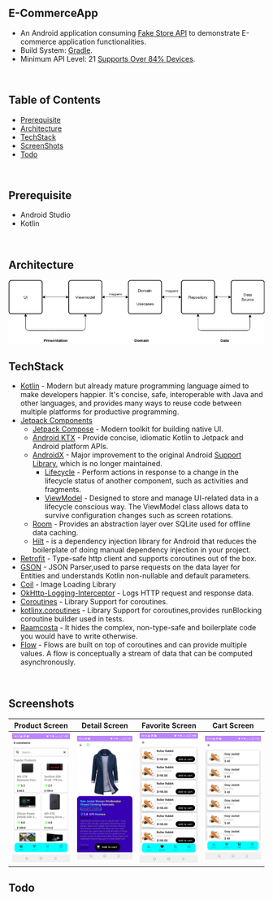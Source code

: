 ## E-CommerceApp
- An Android application consuming [Fake Store API](https://fakestoreapi.com/) to demonstrate E-commerce application functionalities. 
- Build System: [Gradle](https://gradle.org/).
- Minimum API Level: 21 [Supports Over 84% Devices](https://developer.android.com).
<br>

## Table of Contents
- [Prerequisite](#prerequisite)
- [Architecture](#architecture)
- [TechStack](#techstack)
- [ScreenShots](#screenshots)
- [Todo](#todo)
<br>

## Prerequisite
- Android Studio
- Kotlin
<br>

## Architecture
<img src="assets/architecture.png"/>

## TechStack
- [Kotlin](https://kotlin.org) - Modern but already mature programming language aimed to make developers happier. It's concise, safe, interoperable with Java and other languages, and provides many ways to reuse code between multiple platforms for productive programming.
- [Jetpack Components](https://developer.android.com/jetpack)
    - [Jetpack Compose](https://developer.android.com/jetpack/compose) - Modern toolkit for building native UI.
    - [Android KTX](https://developer.android.com/kotlin/ktx.html) - Provide concise, idiomatic Kotlin to Jetpack and Android platform APIs.
    - [AndroidX](https://developer.android.com/jetpack/androidx) - Major improvement to the original Android [Support Library](https://developer.android.com/topic/libraries/support-library/index), which is no longer maintained.
        -   [Lifecycle](https://developer.android.com/topic/libraries/architecture/lifecycle) - Perform actions in response to a change in the lifecycle status of another component, such as activities and fragments.
        -   [ViewModel](https://developer.android.com/topic/libraries/architecture/viewmodel) - Designed to store and manage UI-related data in a lifecycle conscious way. The ViewModel class allows data to survive configuration changes such as screen rotations.
    - [Room](https://developer.android.com/training/data-storage/room) - Provides an abstraction layer over SQLite used for offline data caching.
    - [Hilt](https://developer.android.com/training/dependency-injection/hilt-android) - is a dependency injection library for Android that reduces the boilerplate of doing manual dependency injection in your project.
- [Retrofit](https://square.github.io/retrofit/) - Type-safe http client and supports coroutines out of the box.
- [GSON](https://github.com/square/gson) - JSON Parser,used to parse requests on the data layer for Entities and understands Kotlin non-nullable and default parameters.
- [Coil](https://coil-kt.github.io/coil/) - Image Loading Library
- [OkHttp-Logging-Interceptor](https://github.com/square/okhttp/blob/master/okhttp-logging-interceptor) - Logs HTTP request and response data.
- [Coroutines](https://github.com/Kotlin/kotlinx.coroutines) - Library Support for coroutines.
- [kotlinx.coroutines](https://github.com/Kotlin/kotlinx.coroutines) - Library Support for coroutines,provides runBlocking coroutine builder used in tests.
- [Raamcosta](https://github.com/raamcosta/compose-destinations) - It hides the complex, non-type-safe and boilerplate code you would have to write otherwise.
- [Flow](https://developer.android.com/kotlin/flow) - Flows are built on top of coroutines and can provide multiple values. A flow is conceptually a stream of data that can be computed asynchronously.
<br>

## Screenshots
<table>
<thead>
<tr>
<th align="center">Product Screen</th>
<th align="center">Detail Screen</th>
<th align="center">Favorite Screen</th>
<th align="center">Cart Screen</th>
</tr>
</thead>
<tbody>
<tr>
<td><img src="assets/list.png" width="300"></td>
<td><img src="assets/detail.png" width="300"></td>
<td><img src="assets/favorite.png" width="300"></td>
<td><img src="assets/cart.png" width="300"></td>
</tr>
</tbody>
</table>

## Todo


